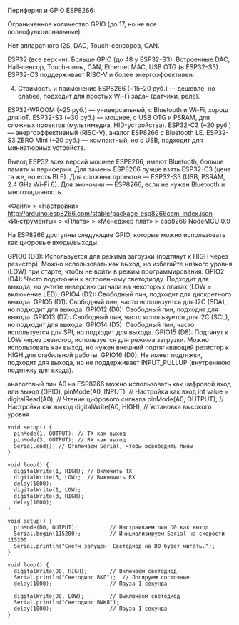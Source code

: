 Периферия и GPIO
ESP8266:

Ограниченное количество GPIO (до 17, но не все полнофункциональные).

Нет аппаратного I2S, DAC, Touch-сенсоров, CAN.

ESP32 (все версии):
Больше GPIO (до 48 у ESP32-S3).
Встроенные DAC, Hall-сенсор, Touch-пины, CAN, Ethernet MAC, USB OTG (в ESP32-S3).
ESP32-C3 поддерживает RISC-V и более энергоэффективен.

4. Стоимость и применение
   ESP8266 (~15–20 руб.) — дешевле, но слабее, подходит для простых Wi-Fi задач (датчики, реле).

ESP32-WROOM (~25 руб.) — универсальный, с Bluetooth и Wi-Fi, хорош для IoT.
ESP32-S3 (~30 руб.) — мощнее, с USB OTG и PSRAM, для сложных проектов (мультимедиа, HID-устройства).
ESP32-C3 (~20 руб.) — энергоэффективный (RISC-V), аналог ESP8266 с Bluetooth LE.
ESP32-S3 ZERO Mini (~20 руб.) — компактный, но с USB, подходит для миниатюрных устройств.

Вывод
ESP32 всех версий мощнее ESP8266, имеют Bluetooth, больше памяти и периферии.
Для замены ESP8266 лучше взять ESP32-C3 (цена та же, но есть BLE).
Для сложных проектов — ESP32-S3 (USB, PSRAM, 2.4 GHz Wi-Fi 6).
Для экономии — ESP8266, если не нужен Bluetooth и многозадачность.



«Файл» > «Настройки»
http://arduino.esp8266.com/stable/package_esp8266com_index.json
«Инструменты» > «Плата» > «Менеджер плат» > esp8266 NodeMCU 0.9


На ESP8266 доступны следующие GPIO, которые можно использовать как цифровые входы/выходы:

GPIO0 (D3): Используется для режима загрузки (подтянут к HIGH через резистор). Можно использовать как выход, но избегайте низкого уровня (LOW) при старте, чтобы не войти в режим программирования.
GPIO2 (D4): Часто подключен к встроенному светодиоду. Подходит для выхода, но учтите инверсию сигнала на некоторых платах (LOW = включение LED).
GPIO4 (D2): Свободный пин, подходит для дискретного выхода.
GPIO5 (D1): Свободный пин, часто используется для I2C (SDA), но подходит для выхода.
GPIO12 (D6): Свободный пин, подходит для выхода.
GPIO13 (D7): Свободный пин, часто используется для I2C (SCL), но подходит для выхода.
GPIO14 (D5): Свободный пин, часто используется для SPI, но подходит для выхода.
GPIO15 (D8): Подтянут к LOW через резистор, используется для режима загрузки. Можно использовать как выход, но нужен внешний подтягивающий резистор к HIGH для стабильной работы.
GPIO16 (D0): Не имеет подтяжки, подходит для выхода, но не поддерживает INPUT_PULLUP (внутреннюю подтяжку для входа).

аналоговый пин A0 на ESP8266 можно использовать как цифровой вход или выход (GPIO),
pinMode(A0, INPUT); // Настройка как вход
int value = digitalRead(A0); // Чтение цифрового сигнала
pinMode(A0, OUTPUT); // Настройка как выход
digitalWrite(A0, HIGH); // Установка высокого уровня

```Пример использования RX/TX как дискретного выхода:
void setup() {
  pinMode(1, OUTPUT); // TX как выход
  pinMode(3, OUTPUT); // RX как выход
  Serial.end(); // Отключаем Serial, чтобы освободить пины
}

void loop() {
  digitalWrite(1, HIGH); // Включить TX
  digitalWrite(3, LOW);  // Выключить RX
  delay(1000);
  digitalWrite(1, LOW);
  digitalWrite(3, HIGH);
  delay(1000);
}
```

```test pin D0
void setup() {
  pinMode(D0, OUTPUT);          // Настраиваем пин D0 как выход
  Serial.begin(115200);         // Инициализируем Serial на скорости 115200
  Serial.println("Скетч запущен! Светодиод на D0 будет мигать.");
}

void loop() {
  digitalWrite(D0, HIGH);       // Включаем светодиод
  Serial.println("Светодиод ВКЛ");  // Логируем состояние
  delay(1000);                  // Пауза 1 секунда
  
  digitalWrite(D0, LOW);        // Выключаем светодиод
  Serial.println("Светодиод ВЫКЛ");
  delay(1000);                  // Пауза 1 секунда
}
```